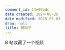 ```yaml
---
comment_id: 14e09bdc
date created: 2024-08-25
date modified: 2025-05-03
draw: null
title: 辅助手
---
```

B 站收藏了一个视频
